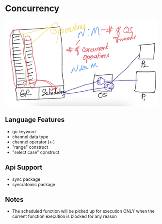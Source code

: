 # Concurrency #

![image Concurrency](./concurrency-model.png)

## Language Features
- go keyword
- channel data type
- channel operator (<-)
- "range" construct
- "select case" construct

## Api Support
- sync package
- sync/atomic package

## Notes
- The scheduled function will be picked up for execution ONLY when the current function execution is blocked for any reason

